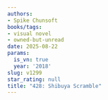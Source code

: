 ```yaml
---
authors:
- Spike Chunsoft
books/tags:
- visual novel
- owned-but-unread
date: 2025-08-22
params:
  is_vn: true
  year: '2018'
slug: v1299
star_rating: null
title: "428: Shibuya Scramble"
---
```


<!--more-->